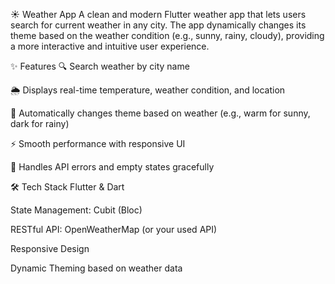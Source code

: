 
☀️ Weather App
A clean and modern Flutter weather app that lets users search for current weather in any city. The app dynamically changes its theme based on the weather condition (e.g., sunny, rainy, cloudy), providing a more interactive and intuitive user experience.

✨ Features
🔍 Search weather by city name

🌦️ Displays real-time temperature, weather condition, and location

🎨 Automatically changes theme based on weather (e.g., warm for sunny, dark for rainy)

⚡ Smooth performance with responsive UI

📶 Handles API errors and empty states gracefully

🛠️ Tech Stack
Flutter & Dart

State Management: Cubit (Bloc)

RESTful API: OpenWeatherMap (or your used API)

Responsive Design

Dynamic Theming based on weather data
